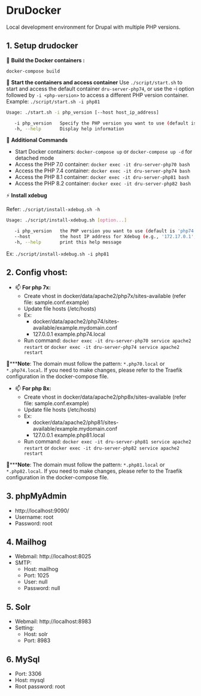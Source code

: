# DruDocker
Local development environment for Drupal with multiple PHP versions. 
 
## 1. Setup drudocker
   🔭 **Build the Docker containers :**
```
docker-compose build
```
🌱 **Start the containers and access container**
Use ```
./script/start.sh
``` to start and access the default container `dru-server-php74`, or use the -i option followed by `-i <php-version>` to access a different PHP version container. Example: `./script/start.sh -i php81`

```bash
Usage: ./start.sh -i php_version [--host host_ip_address]

   -i php_version   Specify the PHP version you want to use (default is 'php74')
   -h, --help       Display help information

```
💬 **Additional Commands**

- Start Docker containers: `docker-compose up` or `docker-compose up -d` for detached mode
- Access the PHP 7.0 container: `docker exec -it dru-server-php70 bash`
- Access the PHP 7.4 container: `docker exec -it dru-server-php74 bash`
- Access the PHP 8.1 container: `docker exec -it dru-server-php81 bash`
- Access the PHP 8.2 container: `docker exec -it dru-server-php82 bash`

 ⚡ **Install xdebug**
 
Refer: `./script/install-xdebug.sh -h`

```bash
Usage: ./script/install-xdebug.sh [option...]

   -i php_version   the PHP version you want to use (default is 'php74')
   --host           the host IP address for Xdebug (e.g., '172.17.0.1', default is 'host.docker.internal')
   -h, --help       print this help message
```
Ex: `./script/install-xdebug.sh -i php81`

## 2. Config vhost:
- 📫 **For php 7x:** 
  - Create vhost in  docker/data/apache2/php7x/sites-available  (refer file: sample.conf.example)
  - Update file hosts (/etc/hosts)
  - Ex:
      - docker/data/apache2/php74/sites-available/example.mydomain.conf
      - 127.0.0.1 example.php74.local
  - Run command: `docker exec -it dru-server-php70 service apache2 restart` or `docker exec -it dru-server-php74 service apache2 restart`

👋*****Note**: The domain must follow the pattern: `*.php70.local` or `*.php74.local`. If you need to make changes, please refer to the Traefik configuration in the docker-compose file.

- 📫 **For php 8x:**
  - Create vhost in  docker/data/apache2/php8x/sites-available  (refer file: sample.conf.example)
  - Update file hosts (/etc/hosts)
  - Ex:
      - docker/data/apache2/php81/sites-available/example.mydomain.conf
      - 127.0.0.1 example.php81.local
  - Run command: `docker exec -it dru-server-php81 service apache2 restart` or `docker exec -it dru-server-php82 service apache2 restart`
    
👋*****Note**: The domain must follow the pattern: `*.php81.local` or `*.php82.local`. If you need to make changes, please refer to the Traefik configuration in the docker-compose file.

## 3. phpMyAdmin
- http://localhost:9090/
- Username: root
- Password: root

## 4. Mailhog
- Webmail: http://localhost:8025
- SMTP:
   - Host: mailhog
   - Port: 1025
   - User: null
   - Password: null

## 5. Solr
- Webmail: http://localhost:8983
- Setting:
   - Host: solr
   - Port: 8983

## 6. MySql
- Port: 3306
- Host: mysql
- Root password: root
